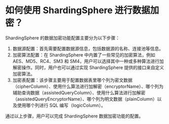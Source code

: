 # 如何使用 ShardingSphere 进行数据加密？

ShardingSphere 的数据加密功能配置主要分为以下步骤：

1. 数据源配置：首先需要配置数据源信息，包括数据源的名称、连接池等信息。
2. 加密算法配置：在 ShardingSphere 中内置了一些常见的加密算法，例如 AES、MD5、RC4、SM3 和 SM4，用户可以选择其中一种或多种算法进行加解密操作。同时，用户也可以通过实现 ShardingSphere 提供的接口来自定义加密算法。
3. 加密表配置：该步骤主要用于配置数据表里哪个列为密文数据（cipherColumn）、使用什么算法进行加解密（encryptorName）、哪个列为辅助查询数据（assistedQueryColumn）、使用什么算法进行加解密（assistedQueryEncryptorName）、哪个列为明文数据（plainColumn）以及使用哪个列进行 SQL 编写（logicColumn）。

通过以上步骤，用户可以完成 ShardingSphere 数据加密功能的配置。
